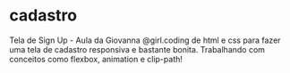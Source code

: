 # cadastro
Tela de Sign Up - Aula da Giovanna @girl.coding de html e css para fazer uma tela de cadastro responsiva e bastante bonita.
Trabalhando com conceitos como flexbox, animation e clip-path!
